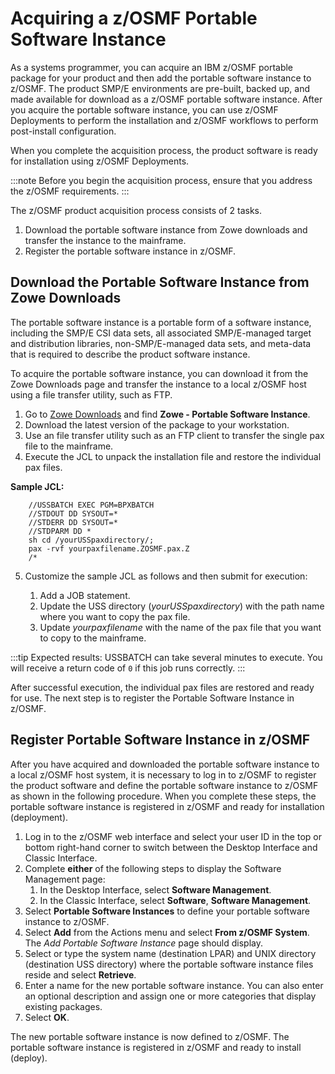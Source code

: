 # Acquiring a z/OSMF Portable Software Instance

As a systems programmer, you can acquire an IBM z/OSMF portable package for your product and then add the portable software instance to z/OSMF. The product SMP/E environments are pre-built, backed up, and made available for download as a z/OSMF portable software instance. After you acquire the portable software instance, you can use z/OSMF Deployments to perform the installation and z/OSMF workflows to perform post-install configuration.

When you complete the acquisition process, the product software is ready for installation using z/OSMF Deployments.

:::note
Before you begin the acquisition process, ensure that you address the z/OSMF requirements.
:::

The z/OSMF product acquisition process consists of 2 tasks.

1. Download the portable software instance from Zowe downloads and transfer the instance to the mainframe.
2. Register the portable software instance in z/OSMF.

## Download the Portable Software Instance from Zowe Downloads

The portable software instance is a portable form of a software instance, including the SMP/E CSI data sets, all associated SMP/E-managed target and distribution libraries, non-SMP/E-managed data sets, and meta-data that is required to describe the product software instance.

To acquire the portable software instance, you can download it from the Zowe Downloads page and transfer the instance to a local z/OSMF host using a file transfer utility, such as FTP.

1. Go to [Zowe Downloads](https://www.zowe.org/download.html) and find **Zowe - Portable Software Instance**.
2. Download the latest version of the package to your workstation.
3. Use an file transfer utility such as an FTP client to transfer the single pax file to the mainframe.
4. Execute the JCL to unpack the installation file and restore the individual pax files.

**Sample JCL:**

```jcl
    //USSBATCH EXEC PGM=BPXBATCH
    //STDOUT DD SYSOUT=*
    //STDERR DD SYSOUT=*
    //STDPARM DD *
    sh cd /yourUSSpaxdirectory/;
    pax -rvf yourpaxfilename.ZOSMF.pax.Z
    /*
```

5. Customize the sample JCL as follows and then submit for execution:

    1. Add a JOB statement.
    2. Update the USS directory (*yourUSSpaxdirectory*) with the path name where you want to copy the pax file.
    3. Update *yourpaxfilename* with the name of the pax file that you want to copy to the mainframe.  

:::tip Expected results:
USSBATCH can take several minutes to execute. You will receive a return code of `0` if this job runs correctly.
:::

After successful execution, the individual pax files are restored and ready for use. The next step is to register the Portable Software Instance in z/OSMF.

## Register Portable Software Instance in z/OSMF

After you have acquired and downloaded the portable software instance to a local z/OSMF host system, it is necessary to log in to z/OSMF to register the product software and define the portable software instance to z/OSMF as shown in the following procedure. When you complete these steps, the portable software instance is registered in z/OSMF and ready for installation (deployment).

1. Log in to the z/OSMF web interface and select your user ID in the top or bottom right-hand corner to switch between the Desktop Interface and Classic Interface.
2. Complete **either** of the following steps to display the Software Management page:
    1. In the Desktop Interface, select **Software Management**.
    2. In the Classic Interface, select **Software**, **Software Management**.
3. Select **Portable Software Instances** to define your portable software instance to z/OSMF.
4. Select **Add** from the Actions menu and select **From z/OSMF System**. The _Add Portable Software Instance_ page should display.
5. Select or type the system name (destination LPAR) and UNIX directory (destination USS directory) where the portable software instance files reside and select **Retrieve**.
6. Enter a name for the new portable software instance. You can also enter an optional description and assign one or more categories that display existing packages.
7. Select **OK**.

The new portable software instance is now defined to z/OSMF. The portable software instance is registered in z/OSMF and ready to install (deploy).
